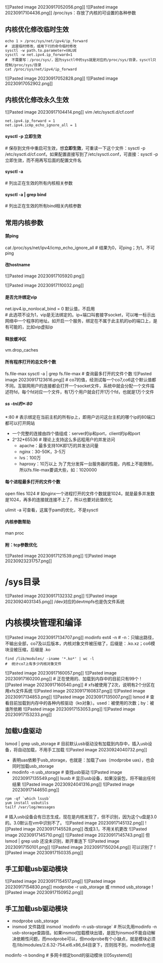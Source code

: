 ![[Pasted image 20230917052056.png]]
![[Pasted image 20230917104436.png]]
/proc/sys：存放了内核的可设置的各种参数
## 内核优化修改临时生效
```shell
echo 1 > /proc/sys/net/ipv4/ip_forward
#  这是临时修改，或用下行的命令临时修改
sysctl -w path.to.parameter=VALUE    
sysctl -w net.ipv4.ip_forward=1
#  不需要写：/proc/sys/，因为sysctl中的sys就是对应的/proc/sys/目录，sysctl只控制/proc/sys/目录
cat /proc/sys/net/ipv4/ip_forward
```
![[Pasted image 20230917052828.png]]
![[Pasted image 20230917052902.png]]
## 内核优化修改永久生效
![[Pasted image 20230917104414.png]]
vim /etc/sysctl.d/cf.conf
```shell
net.ipv4.ip_forward = 1
net.ipv4.icmp_echo_ignore_all = 1
```
####  sysctl -p 立即生效
\#  保存到文件中重启可生效，想**立即生效**，可重读一下这个文件：sysctl -p /etc/sysctl.d/cf.conf。如果配置直接写到了/etc/sysctl.conf，可直接：sysctl -p 立即生效，而不用再写后面的配置文件名
#### sysctl -a
\#  列出正在生效的所有内核相关参数
#### sysctl -a | grep bind
\#  列出正在生效的所有bind相关内核参数
## 常用内核参数
#### 禁ping
cat /proc/sys/net/ipv4/icmp_echo_ignore_all
\#   结果为0，可ping；为1，不可ping
#### 改hostname
![[Pasted image 20230917105920.png]]

![[Pasted image 20230917110032.png]]
#### 是否允许绑定vip
net.ipv4.ip_nonlocal_bind = 0    默认值，不启用  
\#  此选项不设为1，vip是无法绑定的。ip+端口叫套接字socket，可以唯一标示出网络中一个程序的地址。如开启一个服务，绑定在不属于此主机的ip的端口上，是有可能的，比如vip虚拟ip
#### 释放缓冲区
vm.drop_caches
#### 所有程序打开的总文件个数
fs.file-max
sysctl -a | grep fs.file-max   #  查询最多打开的文件个数
![[Pasted image 20230917123616.png]]
\#  co7的值，经测试每一个co7,co6这个默认值都不同。互联网用户的连接都会打开一个socket文件，系统中就会分配一个文件描述符fd，每个fd对应一个文件，有1万个用户就会打开1万个fd，也就是1万个文件
##### ss -tnl的*:80
\*:80     #  表示绑定在当前主机的所有ip上，即用户访问这台主机的哪个ip的80端口都可以打开网站

- 一个完整的连接由四个值组成：server的ip和port，client的ip和port
- 2^32\*65536   #  理论上支持这么多远程用户的并发访问
	- apache：最多支持10K即1万的并发访问量
	- nginx：30-50K，3-5万
	- lvs：100万
	- haproxy：10万以上
为了充分发挥一台服务器的性能，内核上不能限制，所以fs.file-max要调大些，如：1020000
#### 每个进程最多打开的文件个数
open files 1024
\#  如nginx一个进程打开的文件个数就是1024，就是最多并发数是1024，再多的连接就连接不上了，所以也要对此值优化

ulimit -a 可查看，这属于pam的优化，不是sysctl
#### 内核参数帮助
man proc
#### 附：tcp参数优化
![[Pasted image 20230917121539.png]]
![[Pasted image 20230923231757.png]]
# /sys目录
![[Pasted image 20230917132332.png]]
![[Pasted image 20230924031345.png]]
/dev对应的devtmpfs也是伪文件系统
# 内核模块管理和编译
![[Pasted image 20230917134707.png]]
modinfo ext4 -n    #  -n：只输出路径，不输出全部，co7及以后版本，内核对象文件被压缩了，后缀是：.ko.xz；co6模块没被压缩，后缀是 .ko
```shell
find /lib/modules/ -iname '*.ko*' | wc -l
#  统计co7上有多少内核对象文件
```
![[Pasted image 20230917160057.png]]
![[Pasted image 20230917160200.png]]
\#  正在使用的、加载到内存中的目前只有99个
![[Pasted image 20230917160540.png]]
\#  xfs被使用了2次，说明有2个分区在用xfs文件系统
![[Pasted image 20230917160837.png]]
![[Pasted image 20230917134853.png]]
![[Pasted image 20230917135007.png]]
lsmod
\#  查看目前加载到内存中的各种内核驱动（ko对象）。used：被使用的次数；by：被谁所依赖
![[Pasted image 20230917153053.png]]
![[Pasted image 20230917153233.png]]
## 加载U盘驱动
lsmod | grep usb_storage
\#  目前默认usb驱动没有加载到内存中，插入usb设备，将自动加载，不用手工加载
![[Pasted image 20230924040732.png]]
- 表明uas依赖于usb_storage，也就是：加载了uas（modprobe uas），也会同时加载usb_storage
- modinfo -n usb_storage
\#  查找usb驱动
![[Pasted image 20230917135549.png]]
lsusb    #  显示usb设备，如果没装包，将不输出任何结果
![[Pasted image 20230924041316.png]]
![[Pasted image 20230917144650.png]]
```shell
rpm -qf `which lsusb`
yum install usbutils
tailf /var/log/messages
```
\#  插入usb设备会有日志生成，现在是内核发现了，但不识别，因为这个u盘是3.0的。3.0默认在vm中识别不了。
![[Pasted image 20230917145132.png]]
![[Pasted image 20230917145528.png]]
改成3.1，不用关机更改
![[Pasted image 20230917145710.png]]
![[Pasted image 20230917145743.png]]
但lsmod | grep usb 还没未识别，断开重连下
![[Pasted image 20230917150101.png]]
![[Pasted image 20230917150204.png]]
可以识别了
![[Pasted image 20230917150335.png]]
## 手工卸载usb驱动模块
![[Pasted image 20230917154517.png]]
![[Pasted image 20230917154830.png]]
modprobe -r usb_storage    或
rmmod usb_storage
![[Pasted image 20230917150952.png]]
## 手工加载usb驱动模块
- modprobe usb_storage
- insmod 文件路径
insmod \`modinfo -n usb-storage\`
\#  所以先用modinfo -n usb-storage查路径。如果insmod加载模块出错，是因为insmod不能自动解决依赖性问题，而modprobe可以，但modprobe有个小缺点，就是模块必须在/lib/modules/2.6.32-754.el6.x86_64目录下，否则找不到，modinfo也是

 modinfo -n bonding
\#  多网卡绑定bond的驱动模块
[[05systemd]]
